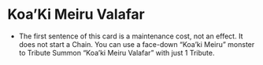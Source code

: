 # Koa’Ki Meiru Valafar

*   The first sentence of this card is a maintenance cost, not an effect. It does not start a Chain. You can use a face-down “Koa’ki Meiru” monster to Tribute Summon “Koa’ki Meiru Valafar” with just 1 Tribute.
